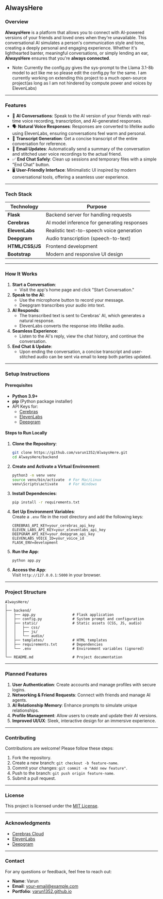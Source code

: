 ## **AlwaysHere**

### **Overview**  
**AlwaysHere** is a platform that allows you to connect with AI-powered versions of your friends and loved ones when they're unavailable. This conversational AI simulates a person's communication style and tone, creating a deeply personal and engaging experience. Whether it's lighthearted banter, meaningful conversations, or simply lending an ear, **AlwaysHere** ensures that you're **always connected**. 
- Note: Currently the config.py gives the sys-prompt to the Llama 3.1-8b model to act like me so please edit the config.py for the same. 
I am currently working on extending this project to a much open-source project(as long as I am not hindered by compute power and voices by ElevenLabs)
---

### **Features**

- 🎤 **AI Conversations**: Speak to the AI version of your friends with real-time voice recording, transcription, and AI-generated responses.
- 🗣️ **Natural Voice Responses**: Responses are converted to lifelike audio using ElevenLabs, ensuring conversations feel warm and personal.
- 📄 **Transcript Generation**: Get a concise transcript of the entire conversation for reference.
- 📧 **Email Updates**: Automatically send a summary of the conversation and stitched user voice recordings to the actual friend.
- ✅ **End Chat Safely**: Clean up sessions and temporary files with a simple "End Chat" button.
- 🖥️ **User-Friendly Interface**: Minimalistic UI inspired by modern conversational tools, offering a seamless user experience.

---

### **Tech Stack**

| **Technology**   | **Purpose**                                 |
|------------------|---------------------------------------------|
| **Flask**        | Backend server for handling requests        |
| **Cerebras**     | AI model inference for generating responses |
| **ElevenLabs**   | Realistic text-to-speech voice generation   |
| **Deepgram**     | Audio transcription (speech-to-text)        |
| **HTML/CSS/JS**  | Frontend development                        |
| **Bootstrap**    | Modern and responsive UI design             |

---

### **How It Works**

1. **Start a Conversation**:  
   - Visit the app's home page and click "Start Conversation."
2. **Speak to the AI**:  
   - Use the microphone button to record your message.  
   - Deepgram transcribes your audio into text.
3. **AI Responds**:  
   - The transcribed text is sent to Cerebras' AI, which generates a natural response.  
   - ElevenLabs converts the response into lifelike audio.
4. **Seamless Experience**:  
   - Listen to the AI's reply, view the chat history, and continue the conversation.
5. **End Chat & Update**:  
   - Upon ending the conversation, a concise transcript and user-stitched audio can be sent via email to keep both parties updated.

---

### **Setup Instructions**

#### Prerequisites  
- **Python 3.9+**
- **pip** (Python package installer)
- API Keys for:
  - [Cerebras](https://cerebras.net/)
  - [ElevenLabs](https://elevenlabs.io/)
  - [Deepgram](https://deepgram.com/)

#### Steps to Run Locally

1. **Clone the Repository**:

   ```bash
   git clone https://github.com/varun1352/AlwaysHere.git
   cd AlwaysHere/backend
   ```

2. **Create and Activate a Virtual Environment**:

   ```bash
   python3 -m venv venv
   source venv/bin/activate  # For Mac/Linux
   venv\Scripts\activate     # For Windows
   ```

3. **Install Dependencies**:

   ```bash
   pip install -r requirements.txt
   ```

4. **Set Up Environment Variables**:  
   Create a `.env` file in the root directory and add the following keys:

   ```plaintext
   CEREBRAS_API_KEY=your_cerebras_api_key
   ELEVEN_LABS_API_KEY=your_elevenlabs_api_key
   DEEPGRAM_API_KEY=your_deepgram_api_key
   ELEVENLABS_VOICE_ID=your_voice_id
   FLASK_ENV=development
   ```

5. **Run the App**:

   ```bash
   python app.py
   ```

6. **Access the App**:  
   Visit `http://127.0.0.1:5000` in your browser.

---

### **Project Structure**

```
AlwaysHere/
│
├── backend/
│   ├── app.py                 # Flask application
│   ├── config.py              # System prompt and configuration
│   ├── static/                # Static assets (CSS, JS, audio)
│   │   ├── css/
│   │   ├── js/
│   │   └── audio/
│   ├── templates/             # HTML templates
│   ├── requirements.txt       # Dependencies
│   └── .env                   # Environment variables (ignored)
│
└── README.md                  # Project documentation
```

---

### **Planned Features**
1. **User Authentication**: Create accounts and manage profiles with secure logins.
2. **Networking & Friend Requests**: Connect with friends and manage AI agents.
3. **AI Relationship Memory**: Enhance prompts to simulate unique relationships.
4. **Profile Management**: Allow users to create and update their AI versions.
5. **Improved UI/UX**: Sleek, interactive design for an immersive experience.

---

### **Contributing**
Contributions are welcome! Please follow these steps:

1. Fork the repository.
2. Create a new branch: `git checkout -b feature-name`.
3. Commit your changes: `git commit -m "Add new feature"`.
4. Push to the branch: `git push origin feature-name`.
5. Submit a pull request.

---

### **License**
This project is licensed under the [MIT License](LICENSE).

---

### **Acknowledgments**
- [Cerebras Cloud](https://cerebras.net/)
- [ElevenLabs](https://elevenlabs.io/)
- [Deepgram](https://deepgram.com/)

---

### **Contact**
For any questions or feedback, feel free to reach out:
- **Name**: Varun  
- **Email**: your-email@example.com  
- **Portfolio**: [varun1352.github.io](https://varun1352.github.io/)  

